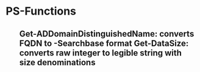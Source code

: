 # PS-Functions
<h2
Various PowerShell functions
</h2>
<ul>
Get-ADDomainDistinguishedName: converts FQDN to -Searchbase format
Get-DataSize: converts raw integer to legible string with size denominations
</ul>
